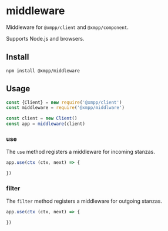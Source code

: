 # middleware

Middleware for `@xmpp/client` and `@xmpp/component`.

Supports Node.js and browsers.

## Install

```
npm install @xmpp/middleware
```

## Usage

```js
const {Client} = new require('@xmpp/client')
const middleware = require('@xmpp/middlware')

const client = new Client()
const app = middleware(client)
```

### use

The `use` method registers a middleware for incoming stanzas.

```js
app.use(ctx (ctx, next) => {

})
```


### filter


The `filter` method registers a middleware for outgoing stanzas.


```js
app.use(ctx (ctx, next) => {

})
```
